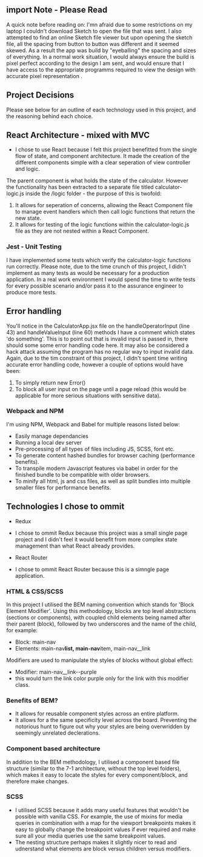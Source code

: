 ## import Note - Please Read

A quick note before reading on: I'mn afraid due to some restrictions on my laptop I couldn't download Sketch to open the file that was sent. I also attempted to find an online Sketch file viewer but upon opening the sketch file, all the spacing from button to button was different and it seemed skewed. As a result the app was build by "eyeballing" the spacing and sizes of everything. In a normal work situation, I would always ensure the build is pixel perfect according to the design I am sent, and would ensure that I have access to the appropriate programms required to view the design with accurate pixel representation .

## Project Decisions

Please see below for an outline of each technology used in this project, and the reasoning behind each choice.

## React Architecture - mixed with MVC

- I chose to use React because I felt this project benefitted from the single flow of state, and component architecture. It made the creation of the different components simple with a clear seperation of view controller and logic.

The parent <CalculatorApp /> component is what holds the state of the calculator. However the functionality has been extracted to a separate file titled calculator-logic.js inside the /logic folder - the purpose of this is twofold:

1. It allows for seperation of concerns, allowing the React Component file to manage event handlers which then call logic functions that return the new state.
2. It allows for testing of the logic functions within the calculator-logic.js file as they are not nested within a React Component.

### Jest - Unit Testing

I have implemented some tests which verify the calculator-logic functions run correctly. Please note, due to the time crunch of this project, I didn't implement as many tests as would be necessary for a production application. In a real work environment I would spend the time to write tests for every possible scenario and/or pass it to the assurance engineer to produce more tests.

## Error handling

You'll notice in the CalculatorApp.jsx file on the handleOperatorInput (line 43) and handleValueInput (line 60) methods I have a comment which states 'do something'. This is to point out that is invalid input is passed in, there should some some error handling code here. It may also be considered a hack attack assuming the program has no regular way to input invalid data. Again, due to the tim constraint of this project, I didn't spent time writing accurate error handling code, however a couple of options would have been:

1. To simply return new Error()
2. To block all user input on the page until a page reload (this would be applicable for more serious situations with sensitive data).

### Webpack and NPM

I'm using NPM, Webpack and Babel for multiple reasons listed below:

- Easily manage dependancies
- Running a local dev server
- Pre-processing of all types of files including JS, SCSS, font etc.
- To generate content hashed bundles for browser caching (performance benefits).
- To transpile modern Javascript features via babel in order for the finished bundle to be compatible with older browsers.
- To minify all html, js and css files, as well as split bundles into multiple smaller files for performance benefits.

## Technologies I chose to ommit

- Redux
- I chose to ommit Redux because this project was a small single page project and I didn't feel it would benefit from more complex state management than what React already provides.

- React Router
- I chose to ommit React Router because this is a simngle page application.

### HTML & CSS/SCSS

In this project I utilised the BEM naming convention which stands for 'Block Element Modifier'. Using this methodology, blocks are top level abstractions (sections or components), with coupled child elements being named after their parent (block), followed by two underscores and the name of the child, for example:

- Block: main-nav
- Elements: main-nav**list, main-nav**item, main-nav\_\_link

Modifiers are used to manipulate the styles of blocks without global effect:

- Modifier: main-nav\_\_link--purple
- this would turn the link color purple only for the link with this modifier class.

### Benefits of BEM?

- It allows for reusable component styles across an entire platform.
- It allows for a the same specificity level across the board. Preventing the notorious hunt to figure out why your styles are being overwridden by seemingly unrelated declerations.

### Component based architecture

In addition to the BEM methodology, I utilised a component based file structure (similar to the 7-1 architecture, without the top level folders), which makes it easy to locate the styles for every component/block, and therefore make changes.

### SCSS

- I utilised SCSS because it adds many useful features that wouldn't be possible with vanilla CSS. For example, the use of mixins for media queries in combination with a map for the viewport breakpoints makes it easy to globally change the breakpoint values if ever required and make sure all your media queries use the same breakpoint values.
- The nesting structure perhaps makes it slightly nicer to read and udnerstand what elements are block versus children versus modifiers.
